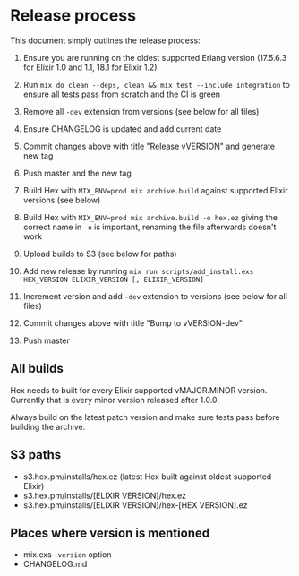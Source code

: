 # Release process

This document simply outlines the release process:

1. Ensure you are running on the oldest supported Erlang version (17.5.6.3 for Elixir 1.0 and 1.1, 18.1 for Elixir 1.2)

2. Run `mix do clean --deps, clean && mix test --include integration` to ensure all tests pass from scratch and the CI is green

3. Remove all `-dev` extension from versions (see below for all files)

4. Ensure CHANGELOG is updated and add current date

5. Commit changes above with title "Release vVERSION" and generate new tag

6. Push master and the new tag

7. Build Hex with `MIX_ENV=prod mix archive.build` against supported Elixir versions (see below)

8. Build Hex with `MIX_ENV=prod mix archive.build -o hex.ez` giving the correct name in `-o` is important, renaming the file afterwards doesn't work

9. Upload builds to S3 (see below for paths)

10. Add new release by running `mix run scripts/add_install.exs HEX_VERSION ELIXIR_VERSION [, ELIXIR_VERSION]`

11. Increment version and add `-dev` extension to versions (see below for all files)

12. Commit changes above with title "Bump to vVERSION-dev"

13. Push master

## All builds

Hex needs to built for every Elixir supported vMAJOR.MINOR version. Currently that is every minor version released after 1.0.0.

Always build on the latest patch version and make sure tests pass before building the archive.

## S3 paths

* s3.hex.pm/installs/hex.ez (latest Hex built against oldest supported Elixir)
* s3.hex.pm/installs/[ELIXIR VERSION]/hex.ez
* s3.hex.pm/installs/[ELIXIR VERSION]/hex-[HEX VERSION].ez

## Places where version is mentioned

* mix.exs `:version` option
* CHANGELOG.md
